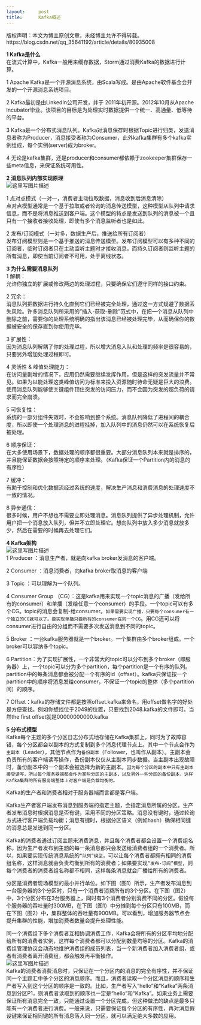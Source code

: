 ```yaml
---
layout:     post
title:      Kafka概述
---
```

<div id="article_content" class="article_content clearfix csdn-tracking-statistics" data-pid="blog" data-mod="popu_307" data-dsm="post">
								<div class="article-copyright">
					版权声明：本文为博主原创文章，未经博主允许不得转载。					https://blog.csdn.net/qq_35641192/article/details/80935008				</div>
								            <div id="content_views" class="markdown_views prism-atom-one-dark">
							<!-- flowchart 箭头图标 勿删 -->
							<svg xmlns="http://www.w3.org/2000/svg" style="display: none;"><path stroke-linecap="round" d="M5,0 0,2.5 5,5z" id="raphael-marker-block" style="-webkit-tap-highlight-color: rgba(0, 0, 0, 0);"></path></svg>
							<p><strong>1 Kafka是什么</strong> <br>
在流式计算中，Kafka一般用来缓存数据，Storm通过消费Kafka的数据进行计算。</p>

<p>1 Apache Kafka是一个开源消息系统，由Scala写成。是由Apache软件基金会开发的一个开源消息系统项目。</p>

<p>2 Kafka最初是由LinkedIn公司开发，并于  2011年初开源。2012年10月从Apache Incubator毕业。该项目的目标是为处理实时数据提供一个统一、高通量、低等待的平台。</p>

<p>3 Kafka是一个分布式消息队列。Kafka对消息保存时根据Topic进行归类，发送消息者称为Producer，消息接受者称为Consumer，此外kafka集群有多个kafka实例组成，每个实例(server)成为broker。</p>

<p>4 无论是kafka集群，还是producer和consumer都依赖于zookeeper集群保存一些meta信息，来保证系统可用性。</p>

<p><strong>2 消息队列内部实现原理</strong> <br>
<img src="https://img-blog.csdn.net/20180706003554684?watermark/2/text/aHR0cHM6Ly9ibG9nLmNzZG4ubmV0L3FxXzM1NjQxMTky/font/5a6L5L2T/fontsize/400/fill/I0JBQkFCMA==/dissolve/70" alt="这里写图片描述" title=""></p>

<p>1 点对点模式（一对一，消费者主动拉取数据，消息收到后消息清除） <br>
点对点模型通常是一个基于拉取或者轮询的消息传送模型，这种模型从队列中请求信息，而不是将消息推送到客户端。这个模型的特点是发送到队列的消息被一个且只有一个接收者接收处理，即使有多个消息监听者也是如此。</p>

<p>2 发布/订阅模式（一对多，数据生产后，推送给所有订阅者） <br>
发布订阅模型则是一个基于推送的消息传送模型。发布订阅模型可以有多种不同的订阅者，临时订阅者只在主动监听主题时才接收消息，而持久订阅者则监听主题的所有消息，即使当前订阅者不可用，处于离线状态。</p>

<p><strong>3 为什么需要消息队列</strong> <br>
1 解耦： <br>
允许你独立的扩展或修改两边的处理过程，只要确保它们遵守同样的接口约束。</p>

<p>2 冗余： <br>
消息队列把数据进行持久化直到它们已经被完全处理，通过这一方式规避了数据丢失风险。许多消息队列所采用的”插入-获取-删除”范式中，在把一个消息从队列中删除之前，需要你的处理系统明确的指出该消息已经被处理完毕，从而确保你的数据被安全的保存直到你使用完毕。</p>

<p>3 扩展性： <br>
因为消息队列解耦了你的处理过程，所以增大消息入队和处理的频率是很容易的，只要另外增加处理过程即可。</p>

<p>4 灵活性 &amp; 峰值处理能力： <br>
在访问量剧增的情况下，应用仍然需要继续发挥作用，但是这样的突发流量并不常见。如果为以能处理这类峰值访问为标准来投入资源随时待命无疑是巨大的浪费。使用消息队列能够使关键组件顶住突发的访问压力，而不会因为突发的超负荷的请求而完全崩溃。</p>

<p>5 可恢复性： <br>
系统的一部分组件失效时，不会影响到整个系统。消息队列降低了进程间的耦合度，所以即使一个处理消息的进程挂掉，加入队列中的消息仍然可以在系统恢复后被处理。</p>

<p>6 顺序保证： <br>
在大多使用场景下，数据处理的顺序都很重要。大部分消息队列本来就是排序的，并且能保证数据会按照特定的顺序来处理。（Kafka保证一个Partition内的消息的有序性）</p>

<p>7 缓冲： <br>
有助于控制和优化数据流经过系统的速度，解决生产消息和消费消息的处理速度不一致的情况。</p>

<p>8 异步通信： <br>
很多时候，用户不想也不需要立即处理消息。消息队列提供了异步处理机制，允许用户把一个消息放入队列，但并不立即处理它。想向队列中放入多少消息就放多少，然后在需要的时候再去处理它们。</p>

<p><strong>4 Kafka架构</strong> <br>
<img src="https://img-blog.csdn.net/20180706003923268?watermark/2/text/aHR0cHM6Ly9ibG9nLmNzZG4ubmV0L3FxXzM1NjQxMTky/font/5a6L5L2T/fontsize/400/fill/I0JBQkFCMA==/dissolve/70" alt="这里写图片描述" title=""> <br>
1 Producer ：消息生产者，就是向kafka broker发消息的客户端。</p>

<p>2 Consumer ：消息消费者，向kafka broker取消息的客户端</p>

<p>3 Topic ：可以理解为一个队列。</p>

<p>4  Consumer Group （CG）：这是kafka用来实现一个topic消息的广播（发给所有的consumer）和单播（发给任意一个consumer）的手段。一个topic可以有多个CG。topic的消息会复制-给consumer。<code>如果需要实现广播，只要每个consumer有一个独立的CG就可以了。要实现单播只要所有的consumer在同一个CG</code>。用CG还可以将consumer进行自由的分组而不需要多次发送消息到不同的topic。</p>

<p>5 Broker ：一台kafka服务器就是一个broker。一个集群由多个broker组成。一个broker可以容纳多个topic。</p>

<p>6 Partition：为了实现扩展性，一个非常大的topic可以分布到多个broker（即服务器）上，一个topic可以分为多个partition，每个partition是一个有序的队列。partition中的每条消息都会被分配一个有序的id（offset）。kafka只保证按一个partition中的顺序将消息发给consumer，不保证一个topic的整体（多个partition间）的顺序。</p>

<p>7 Offset：kafka的存储文件都是按照offset.kafka来命名，用offset做名字的好处是方便查找。例如你想找位于2049的位置，只要找到2048.kafka的文件即可。当然the first offset就是00000000000.kafka</p>

<p><strong>5 分布式模型</strong> <br>
Kafka每个主题的多个分区日志分布式地存储在Kafka集群上，同时为了故障容错，每个分区都会以副本的方式复制到多个消息代理节点上。其中一个节点会作为<code>主副本</code>（Leader），其他节点作为<code>备份副本</code>（Follower，也叫作从副本）。主副本会负责所有的客户端读写操作，备份副本仅仅从主副本同步数据。当主副本出现故障时，备份副本中的一个副本会被选择为新的主副本。<code>因为每个分区的副本中只有主副本接受读写，所以每个服务器端都会作为某些分区的主副本，以及另外一些分区的备份副本，这样Kafka集群的所有服务端整体上对客户端是负载均衡的。</code></p>

<p>Kafka的生产者和消费者相对于服务器端而言都是客户端。</p>

<p>Kafka生产者客户端发布消息到服务端的指定主题，会指定消息所属的分区。生产者发布消息时根据消息是否有键，采用不同的分区策略。消息没有键时，通过轮询方式进行客户端负载均衡；消息有键时，根据分区语义（例如hash）确保相同键的消息总是发送到同一分区。</p>

<p>Kafka的消费者通过订阅主题来消费消息，并且每个消费者都会设置一个消费组名称。因为生产者发布到主题的每一条消息都只会发送给消费者组的一个消费者。所以，如果要实现传统消息系统的<code>“队列”模型</code>，可以让每个消费者都拥有相同的消费组名称，这样消息就会负责均衡到所有的消费者；如果要实现<code>“发布-订阅”模型</code>，则每个消费者的消费者组名称都不相同，这样每条消息就会广播给所有的消费者。</p>

<p>分区是消费者现场模型的最小并行单位。如下图（图1）所示，生产者发布消息到一台服务器的3个分区时，只有一个消费者消费所有的3个分区。在下图（图2）中，3个分区分布在3台服务器上，同时有3个消费者分别消费不同的分区。假设每个服务器的吞吐量时300MB，在下图（图1）中分摊到每个分区只有100MB，而在下图（图2）中，集群整体的吞吐量有900MB。可以看到，增加服务器节点会提升集群的性能，增加消费者数量会提升处理性能。</p>

<p>同一个消费组下多个消费者互相协调消费工作，Kafka会将所有的分区平均地分配给所有的消费者实例，这样每个消费者都可以分配到数量均等的分区。Kafka的消费组管理协议会动态地维护消费组的成员列表，当一个新消费者加入消费者组，或者有消费者离开消费组，都会触发再平衡操作。 <br>
<img src="https://img-blog.csdn.net/20180706004332516?watermark/2/text/aHR0cHM6Ly9ibG9nLmNzZG4ubmV0L3FxXzM1NjQxMTky/font/5a6L5L2T/fontsize/400/fill/I0JBQkFCMA==/dissolve/70" alt="这里写图片描述" title=""> <br>
Kafka的消费者消费消息时，只保证在一个分区内的消息的完全有序性，并不保证同一个主题汇中多个分区的消息顺序。而且，消费者读取一个分区消息的顺序和生产者写入到这个分区的顺序是一致的。比如，生产者写入“hello”和“Kafka”两条消息到分区P1，则消费者读取到的顺序也一定是“hello”和“Kafka”。如果业务上需要保证所有消息完全一致，只能通过设置一个分区完成，但这种做法的缺点是最多只能有一个消费者进行消费。一般来说，只需要保证每个分区的有序性，再对消息假设键来保证相同键的所有消息落入同一分区，就可以满足绝大多数的应用。</p>            </div>
						<link href="https://csdnimg.cn/release/phoenix/mdeditor/markdown_views-9e5741c4b9.css" rel="stylesheet">
                </div>